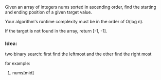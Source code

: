 Given an array of integers nums sorted in ascending order, find the starting and ending position of a given target value.

Your algorithm's runtime complexity must be in the order of O(log n).

If the target is not found in the array, return [-1, -1].

### Idea:

two binary search: first find the leftmost and the other find the right most

for example:

1. nums[mid]